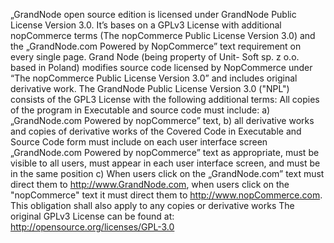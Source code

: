 „GrandNode open source edition is licensed under GrandNode Public License Version 3.0. It’s bases on a GPLv3 License with additional nopCommerce terms (The nopCommerce Public License Version 3.0) and the „GrandNode.com Powered by NopCommerce” text requirement on every single page.
Grand Node (being property of Unit- Soft sp. z o.o. based in Poland) modifies source code licensed by NopCommerce under “The nopCommerce Public License Version 3.0” and includes original derivative work.
The GrandNode Public License Version 3.0 ("NPL") consists of the GPL3 License with the following additional terms:
All copies of the program in Executable and source code must include:
a) „GrandNode.com Powered by nopCommerce” text,
b) all derivative works and copies of derivative works of the Covered Code in Executable and Source Code form must include on each user interface screen „GrandNode.com Powered by nopCommerce” text as appropriate, must be visible to all users, must appear in each user interface screen, and must be in the same position
c) When users click on the „GrandNode.com” text must direct them to http://www.GrandNode.com, when users click on the "nopCommerce" text it must direct them to http://www.nopCommerce.com. This obligation shall also apply to any copies or derivative works
The original GPLv3 License can be found at: http://opensource.org/licenses/GPL-3.0
